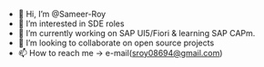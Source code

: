 - 👋 Hi, I’m @Sameer-Roy
- 👀 I’m interested in SDE roles
- 🌱 I’m currently working on SAP UI5/Fiori & learning SAP CAPm.
- 💞️ I’m looking to collaborate on open source projects
- 📫 How to reach me -> e-mail(sroy08694@gmail.com)

<!---
Sameer-Roy/Sameer-Roy is a ✨ special ✨ repository because its `README.md` (this file) appears on your GitHub profile.
You can click the Preview link to take a look at your changes.
--->
